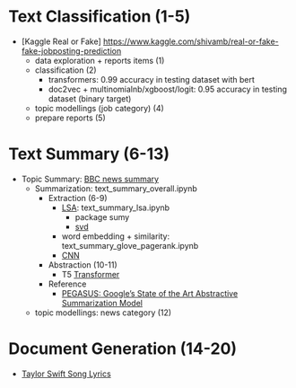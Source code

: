 # Text Classification (1-5)
* [Kaggle Real or Fake] https://www.kaggle.com/shivamb/real-or-fake-fake-jobposting-prediction
  * data exploration + reports items (1)
  * classification (2)
    *  transformers: 0.99 accuracy in testing dataset with bert
    *  doc2vec + multinomialnb/xgboost/logit: 0.95 accuracy in testing dataset (binary target)
  * topic modellings (job category) (4)
  * prepare reports (5)


# Text Summary (6-13)
* Topic Summary: [BBC news summary](https://www.kaggle.com/pariza/bbc-news-summary) 
    - Summarization: text_summary_overall.ipynb
      - Extraction (6-9)
        - [LSA](https://github.com/luisfredgs/LSA-Text-Summarization): text_summary_lsa.ipynb
          - package sumy 
          - [svd](https://www.youtube.com/watch?v=OIe48iAqh8E&list=LL&index=1)
        - word embedding + similarity: text_summary_glove_pagerank.ipynb
        - [CNN](https://github.com/alexvlis/extractive-document-summarization) 
      - Abstraction (10-11)
        - T5 [Transformer](https://huggingface.co/transformers/task_summary.html)
      - Reference
        -  [PEGASUS: Google’s State of the Art Abstractive Summarization Model](https://towardsdatascience.com/pegasus-google-state-of-the-art-abstractive-summarization-model-627b1bbbc5ce) 
    - topic modellings: news category (12)



# Document Generation (14-20)
* [Taylor Swift Song Lyrics](https://www.kaggle.com/PromptCloudHQ/taylor-swift-song-lyrics-from-all-the-albums)
